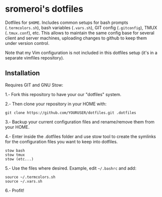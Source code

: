 # sromeroi's dotfiles 

Dotfiles for `$HOME`. Includes common setups for bash prompts (`.termcolors.sh`), bash variables (`.vars.sh`), GIT config (`.gitconfig`), TMUX (`.tmux.conf`), etc. This allows to maintain the same config base for several client and server machines, uploading changes to github to keep them under version control.

Note that my Vim configuration is not included in this dotfiles setup (it's in a separate vimfiles repository).


## Installation

Requires GIT and GNU Stow:

1.- Fork this repository to have your our "dotfiles" system.

2.- Then clone your repository in your HOME with:

    git clone https://github.com/YOURUSER/dotfiles.git .dotfiles

3.- Backup your current configuration files and rename/remove them from your HOME.

4.- Enter inside the .dotfiles folder and use stow tool to create the symlinks for the configuration files you want to keep into dotfiles.

    stow bash
    stow tmux
    stow (etc...)

5.- Use the files where desired. Example, edit `~/.bashrc` and add:

    source ~/.termcolors.sh
    source ~/.vars.sh

6.- Profit!


